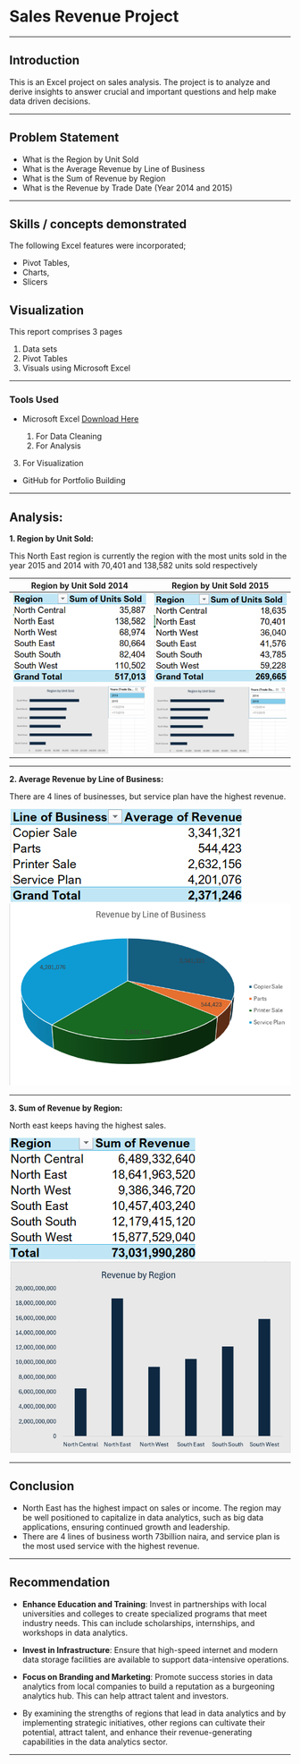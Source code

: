 # Sales Revenue Project
---

## Introduction

This is an Excel project on sales analysis. The project is to analyze and derive insights to answer crucial and important questions and help make data driven decisions.


----

## Problem Statement

- What is the Region by Unit Sold
- What is the Average Revenue by Line of Business
- What is the Sum of Revenue by Region
- What is the Revenue by Trade Date (Year 2014 and 2015)
---
## Skills / concepts demonstrated

The following Excel features were incorporated;

- Pivot Tables,
- Charts,
- Slicers

## Visualization
This report comprises 3 pages

1. Data sets
2. Pivot Tables
3. Visuals using Microsoft Excel
-----

### Tools Used
- Microsoft Excel [Download Here](https://www.microsoft.com)
  
   1. For Data Cleaning
   2. For Analysis


 3. For Visualization

- GitHub for Portfolio Building
----

## Analysis:

**1. Region by Unit Sold:** 

This North East region is currently the region with the most units sold in the year 2015 and 2014 with 70,401 and 138,582 units sold respectively

Region by Unit Sold 2014                              |                           Region by Unit Sold 2015
:----------------------------------------------------:|:---------------------------------------------------------------:
![](region2014.png)                                   |            ![](region2015.png) 
![](region_2014.png)                                  |            ![](region_2015.png)

---

**2. Average Revenue by Line of Business:**

There are 4 lines of businesses, but service plan have the highest revenue.

![](revenue.png)
![](ROB.png)

-----

**3. Sum of Revenue by Region:**

North east keeps having the highest sales.

![](SumbyRegion.png)
![](SBR.png)

-----

## Conclusion

- North East has the highest impact on sales or income. The region may be well positioned to capitalize in data analytics, such as big data applications, ensuring continued growth and leadership.
- There are 4 lines of business worth 73billion naira, and service plan is the most used service with the highest revenue.
-------

## Recommendation

- **Enhance Education and Training**: Invest in partnerships with local universities and colleges to create specialized programs that meet industry needs. This can include scholarships, internships, and workshops in data analytics.


 - **Invest in Infrastructure**: Ensure that high-speed internet and modern data storage facilities are available to support data-intensive operations.

 - **Focus on Branding and Marketing**: Promote success stories in data analytics from local companies to build a reputation as a burgeoning analytics hub. This can help attract talent and investors.

 - By examining the strengths of regions that lead in data analytics and by implementing strategic initiatives, other regions can cultivate their potential, attract talent, and enhance their revenue-generating capabilities in the data analytics sector.

-------


















                                                








